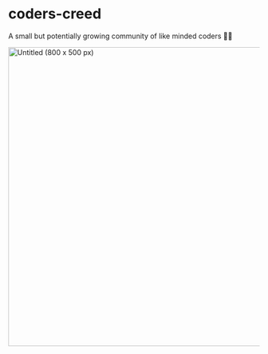 # coders-creed
A small but potentially growing community of like minded coders 👨‍💻


<img width="600" alt="Untitled (800 x 500 px)" src="https://user-images.githubusercontent.com/72148786/141694859-1ee74daa-c334-469f-861a-8fcc1df4ad8a.png">
